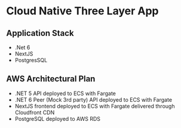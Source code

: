 # Cloud Native Three Layer App

## Application Stack

- .Net 6
- NextJS
- PostgresSQL

## AWS Architectural Plan

- .NET 5 API deployed to ECS with Fargate
- .NET 6 Peer (Mock 3rd party) API deployed to ECS with Fargate
- NextJS frontend deployed to ECS with Fargate delivered through Cloudfront CDN
- PostgreSQL deployed to AWS RDS
